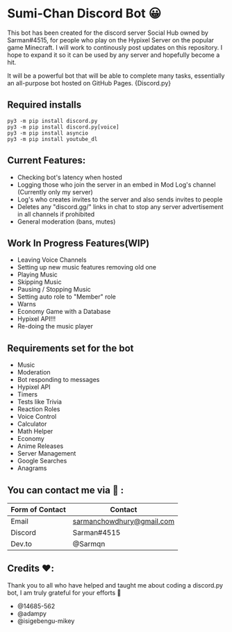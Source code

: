 # **Sumi-Chan Discord Bot** 😀

This bot has been created for the discord server Social Hub owned by Sarman#4515, for people who play on the Hypixel Server on the popular game Minecraft.
I will work to continously post updates on this repository. I hope to expand it so it can be used by any server and hopefully become a hit.

It will be a powerful bot that will be able to complete many tasks, essentially an all-purpose bot hosted on GitHub Pages. {Discord.py}


## Required installs
```
py3 -m pip install discord.py
py3 -m pip install discord.py[voice]
py3 -m pip install asyncio
py3 -m pip install youtube_dl
```

## **Current Features:**

- Checking bot's latency when hosted
- Logging those who join the server in an embed in Mod Log's channel (Currently only my server)
- Log's who creates invites to the server and also sends invites to people
- Deletes any "discord.gg/" links in chat to stop any server advertisement in all channels if prohibited
- General moderation (bans, mutes)

## **Work In Progress Features(WIP)**

- Leaving Voice Channels
- Setting up new music features removing old one
- Playing Music
- Skipping Music
- Pausing / Stopping Music
- Setting auto role to "Member" role
- Warns
- Economy Game with a Database
- Hypixel API!!!
- Re-doing the music player

## **Requirements set for the bot**

- Music
- Moderation
- Bot responding to messages
- Hypixel API
- Timers
- Tests like Trivia
- Reaction Roles
- Voice Control
- Calculator
- Math Helper
- Economy
- Anime Releases
- Server Management
- Google Searches
- Anagrams

## You can contact me via 💙 :

Form of Contact | Contact
------------ | -------------
Email | sarmanchowdhury@gmail.com
Discord | Sarman#4515
Dev.to | @Sarmqn

## Credits ❤️:

Thank you to all who have helped and taught me about coding a discord.py bot, I am truly grateful for your efforts 💙

- @14685-562
- @adampy
- @isigebengu-mikey

